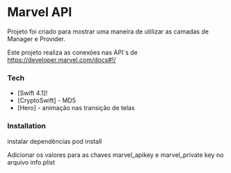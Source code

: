# Marvel API
Projeto foi criado para mostrar uma maneira de utilizar as camadas de Manager e Provider.

Este projeto realiza as conexões nas API`s de https://developer.marvel.com/docs#!/

### Tech
* [Swift 4.1]! 
* [CryptoSwift] - MD5
* [Hero] - animação nas transição de telas


### Installation

instalar dependências pod install

Adicionar os valores para as chaves marvel_apikey e marvel_private key no arquivo info.plist


